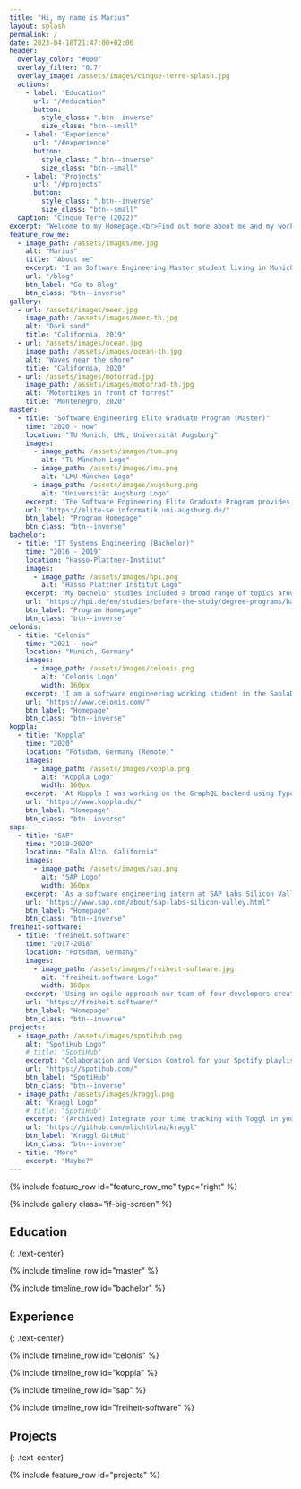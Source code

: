 ```yaml
---
title: "Hi, my name is Marius"
layout: splash
permalink: /
date: 2023-04-18T21:47:00+02:00
header:
  overlay_color: "#000"
  overlay_filter: "0.7"
  overlay_image: /assets/images/cinque-terre-splash.jpg
  actions:
    - label: "Education"
      url: "/#education"
      button:
        style_class: ".btn--inverse"
        size_class: "btn--small"
    - label: "Experience"
      url: "/#experience"
      button:
        style_class: ".btn--inverse"
        size_class: "btn--small"
    - label: "Projects"
      url: "/#projects"
      button:
        style_class: ".btn--inverse"
        size_class: "btn--small"
  caption: "Cinque Terre (2022)"
excerpt: "Welcome to my Homepage.<br>Find out more about me and my work below.<br>Or checkout the [blog](/blog). (soon...)"
feature_row_me:
  - image_path: /assets/images/me.jpg
    alt: "Marius"
    title: "About me"
    excerpt: "I am Software Engineering Master student living in Munich.<br>I like programming and finding solutions to difficult problems.<br>When I don't code I like to travel, ride my motorbike or take pictures with my film camera."
    url: "/blog"
    btn_label: "Go to Blog"
    btn_class: "btn--inverse"
gallery:
  - url: /assets/images/meer.jpg
    image_path: /assets/images/meer-th.jpg
    alt: "Dark sand"
    title: "California, 2019"
  - url: /assets/images/ocean.jpg
    image_path: /assets/images/ocean-th.jpg
    alt: "Waves near the shore"
    title: "California, 2020"
  - url: /assets/images/motorrad.jpg
    image_path: /assets/images/motorrad-th.jpg
    alt: "Motorbikes in front of forrest"
    title: "Montenegro, 2020"
master:
  - title: "Software Engineering Elite Graduate Program (Master)"
    time: "2020 - now"
    location: "TU Munich, LMU, Universität Augsburg"
    images:
      - image_path: /assets/images/tum.png
        alt: "TU München Logo"
      - image_path: /assets/images/lmu.png
        alt: "LMU München Logo"
      - image_path: /assets/images/augsburg.png
        alt: "Universität Augsburg Logo"
    excerpt: 'The Software Engineering Elite Graduate Program provides a unique learning opportunity with allowing only 16 students per year. I am currently taking a variety of courses from "modelling, specification and verification of reactive systems" to "database implementations". I will receive my Master egree in 2022.'
    url: "https://elite-se.informatik.uni-augsburg.de/"
    btn_label: "Program Homepage"
    btn_class: "btn--inverse"
bachelor:
  - title: "IT Systems Engineering (Bachelor)"
    time: "2016 - 2019"
    location: "Hasso-Plattner-Institut"
    images:
      - image_path: /assets/images/hpi.png
        alt: "Hasso Plattner Institut Logo"
    excerpt: 'My bachelor studies included a broad range of topics around computer science and software engineering. I particularly enjoyed the theoretical classes as I loved finding solutions to hard problems in the exercises. For my bachelors project I used process modelling and execution tools to optimise the delivery of parcels on the last mile to the receiver.'
    url: "https://hpi.de/en/studies/before-the-study/degree-programs/bachelor.html"
    btn_label: "Program Homepage"
    btn_class: "btn--inverse"
celonis:
  - title: "Celonis"
    time: "2021 - now"
    location: "Munich, Germany"
    images:
      - image_path: /assets/images/celonis.png
        alt: "Celonis Logo"
        width: 160px
    excerpt: 'I am a software engineering working student in the SaolaDB team at Celonis. The SaolaDB is a fast in-memory database built for business processes, that allows customers to use the PQL language for process mining. I am currently working on the Java Spring microservices responsible for delivering fast and reliable access to the database while scaling to the large number of new customers.'
    url: "https://www.celonis.com/"
    btn_label: "Homepage"
    btn_class: "btn--inverse"
koppla:
  - title: "Koppla"
    time: "2020"
    location: "Potsdam, Germany (Remote)"
    images:
      - image_path: /assets/images/koppla.png
        alt: "Koppla Logo"
        width: 160px
    excerpt: 'At Koppla I was working on the GraphQL backend using TypeScript. I developed new features in a test driven environment and helped transitioning from a monolithic architecture to Microservices. Specifically I was responsible for designing and developing the notification Microservice, which delivered push notifications to the customer apps.'
    url: "https://www.koppla.de/"
    btn_label: "Homepage"
    btn_class: "btn--inverse"
sap:
  - title: "SAP"
    time: "2019-2020"
    location: "Palo Alto, California"
    images:
      - image_path: /assets/images/sap.png
        alt: "SAP Logo"
        width: 160px
    excerpt: 'As a software engineering intern at SAP Labs Silicon Valley I helped develop an internal prototype for improving the hiring process at SAP. In cooperation with local hiring managers we built an application, using SAP process automation tools on SAP Cloud Platform, to automate manual tasks, improve transparency for applicants and provide analytics to the Talent Acquisition team at SAP.'
    url: "https://www.sap.com/about/sap-labs-silicon-valley.html"
    btn_label: "Homepage"
    btn_class: "btn--inverse"
freiheit-software:
  - title: "freiheit.software"
    time: "2017-2018"
    location: "Potsdam, Germany"
    images:
      - image_path: /assets/images/freiheit-software.jpg
        alt: "freiheit.software Logo"
        width: 160px
    excerpt: 'Using an agile approach our team of four developers created web projects for a variety of customers. I specialised in front end development using Angular and JQuery. Amongst other things I built a tool to create and sign PDF documents online and a single page ticket shop for an event agency.'
    url: "https://freiheit.software/"
    btn_label: "Homepage"
    btn_class: "btn--inverse"
projects:
  - image_path: /assets/images/spotihub.png
    alt: "SpotiHub Logo"
    # title: "SpotiHub"
    excerpt: "Colaboration and Version Control for your Spotify playlists."
    url: "https://spotihub.com/"
    btn_label: "SpotiHub"
    btn_class: "btn--inverse"
  - image_path: /assets/images/kraggl.png
    alt: "Kraggl Logo"
    # title: "SpotiHub"
    excerpt: "(Archived) Integrate your time tracking with Toggl in your project management with GitKraken Boards."
    url: "https://github.com/mlichtblau/kraggl"
    btn_label: "Kraggl GitHub"
    btn_class: "btn--inverse"
  - title: "More"
    excerpt: "Maybe?"
---
```


<div class="text-center" id="feature-row-container">
{% include feature_row id="feature_row_me" type="right" %}
</div>

{% include gallery class="if-big-screen" %}

## Education
{: .text-center}

{% include timeline_row id="master" %}

{% include timeline_row id="bachelor" %}

## Experience
{: .text-center}

{% include timeline_row id="celonis" %}

{% include timeline_row id="koppla" %}

{% include timeline_row id="sap" %}

{% include timeline_row id="freiheit-software" %}

## Projects
{: .text-center}

{% include feature_row id="projects" %}